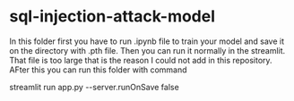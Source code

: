 # sql-injection-attack-model


In this folder first you have to run .ipynb file to train your model and save it on the directory with .pth file. Then you can run it normally in the streamlit. That file is too large that is the reason I could not add in this repository. AFter this you can run this folder with command

streamlit run app.py --server.runOnSave false